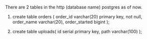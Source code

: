 There are 2 tables in the http (database name) postgres as of now.

1. create table orders (
    order_id varchar(20) primary key, not null,
    order_name varchar(20),
    order_started bigint
);

2. create table uploads(
    id serial primary key,
    path varchar(100)
);
